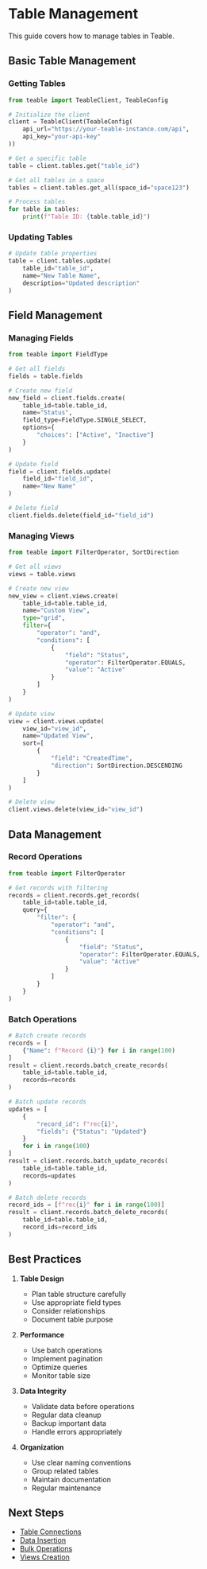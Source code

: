 # Table Management

This guide covers how to manage tables in Teable.

## Basic Table Management

### Getting Tables

```python
from teable import TeableClient, TeableConfig

# Initialize the client
client = TeableClient(TeableConfig(
    api_url="https://your-teable-instance.com/api",
    api_key="your-api-key"
))

# Get a specific table
table = client.tables.get("table_id")

# Get all tables in a space
tables = client.tables.get_all(space_id="space123")

# Process tables
for table in tables:
    print(f"Table ID: {table.table_id}")
```

### Updating Tables

```python
# Update table properties
table = client.tables.update(
    table_id="table_id",
    name="New Table Name",
    description="Updated description"
)
```

## Field Management

### Managing Fields

```python
from teable import FieldType

# Get all fields
fields = table.fields

# Create new field
new_field = client.fields.create(
    table_id=table.table_id,
    name="Status",
    field_type=FieldType.SINGLE_SELECT,
    options={
        "choices": ["Active", "Inactive"]
    }
)

# Update field
field = client.fields.update(
    field_id="field_id",
    name="New Name"
)

# Delete field
client.fields.delete(field_id="field_id")
```

### Managing Views

```python
from teable import FilterOperator, SortDirection

# Get all views
views = table.views

# Create new view
new_view = client.views.create(
    table_id=table.table_id,
    name="Custom View",
    type="grid",
    filter={
        "operator": "and",
        "conditions": [
            {
                "field": "Status",
                "operator": FilterOperator.EQUALS,
                "value": "Active"
            }
        ]
    }
)

# Update view
view = client.views.update(
    view_id="view_id",
    name="Updated View",
    sort=[
        {
            "field": "CreatedTime",
            "direction": SortDirection.DESCENDING
        }
    ]
)

# Delete view
client.views.delete(view_id="view_id")
```

## Data Management

### Record Operations

```python
from teable import FilterOperator

# Get records with filtering
records = client.records.get_records(
    table_id=table.table_id,
    query={
        "filter": {
            "operator": "and",
            "conditions": [
                {
                    "field": "Status",
                    "operator": FilterOperator.EQUALS,
                    "value": "Active"
                }
            ]
        }
    }
)
```

### Batch Operations

```python
# Batch create records
records = [
    {"Name": f"Record {i}"} for i in range(100)
]
result = client.records.batch_create_records(
    table_id=table.table_id,
    records=records
)

# Batch update records
updates = [
    {
        "record_id": f"rec{i}",
        "fields": {"Status": "Updated"}
    }
    for i in range(100)
]
result = client.records.batch_update_records(
    table_id=table.table_id,
    records=updates
)

# Batch delete records
record_ids = [f"rec{i}" for i in range(100)]
result = client.records.batch_delete_records(
    table_id=table.table_id,
    record_ids=record_ids
)
```

## Best Practices

1. **Table Design**
   - Plan table structure carefully
   - Use appropriate field types
   - Consider relationships
   - Document table purpose

2. **Performance**
   - Use batch operations
   - Implement pagination
   - Optimize queries
   - Monitor table size

3. **Data Integrity**
   - Validate data before operations
   - Regular data cleanup
   - Backup important data
   - Handle errors appropriately

4. **Organization**
   - Use clear naming conventions
   - Group related tables
   - Maintain documentation
   - Regular maintenance

## Next Steps

- [Table Connections](connection.md)
- [Data Insertion](data-insertion.md)
- [Bulk Operations](bulk-operations.md)
- [Views Creation](../views/creation.md)
